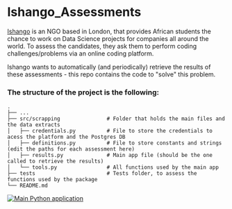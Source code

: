 # Ishango_Assessments
[Ishango](https://ishango.ai) is an NGO based in London, that provides African students the chance to work on Data Science projects for companies all around the world.
To assess the candidates, they ask them to perform coding challenges/problems via an online coding platform.

Ishango wants to automatically (and periodically) retrieve the results of these assessments - this repo contains the code to "solve" this problem.

### The structure of the project is the following:

    .
    ├── ...
    ├── src/scrapping               # Folder that holds the main files and the data extracts
    │   ├── credentials.py          # File to store the credentials to acess the platform and the Postgres DB
    │   ├── definitions.py          # File to store constants and strings (edit the paths for each assessment here)
    │   ├── results.py              # Main app file (should be the one called to retrieve the results)
    │   └── tools.py                # All functions used by the main app
    ├── tests                       # Tests folder, to assess the functions used by the package
    └── README.md

[![Main Python application](https://github.com/RicSegundo/Coderbyte_Ishango/actions/workflows/main.yml/badge.svg)](https://github.com/RicSegundo/Coderbyte_Ishango/actions/workflows/main.yml)
